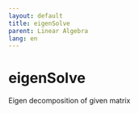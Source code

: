 ```yaml
---
layout: default
title: eigenSolve
parent: Linear Algebra
lang: en
---
```


# eigenSolve

Eigen decomposition of given matrix